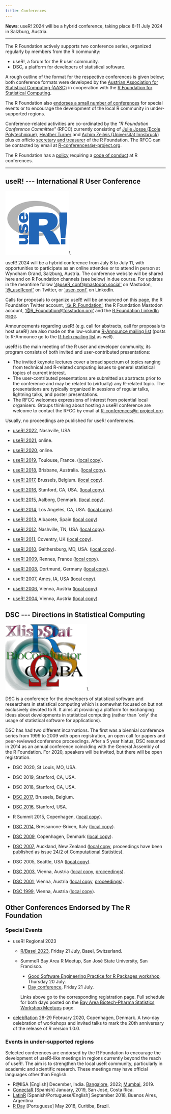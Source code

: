 ```yaml
---
title: Conferences
---
```


**News**: useR! 2024 will be a hybrid conference, taking place 8-11 July 2024 in Salzburg, Austria.

------------

The R Foundation actively supports two conference series, organized regularly by members from the R community:

* useR!, a forum for the R user community.
* DSC, a platform for developers of statistical software.

A rough outline of the format for the respective conferences is given below; both conference formats were developed by the [Austrian Association for Statistical Computing (AASC)](http://www.aasc.or.at/) in cooperation with the [R Foundation for Statistical Computing](https://www.r-project.org/foundation/).

The R Foundation also [endorses a small number of conferences](#other-conferences-endorsed-by-the-r-foundation) for special events or to encourage the development of the local R community in under-supported regions.

Conference-related activities are co-ordinated by the *"R Foundation Conference Committee"* (RFCC) currently consisting of
[Julie Josse (Ecole Polytechnique)](http://juliejosse.com/), [Heather Turner](https://www.heatherturner.net/) and [Achim Zeileis (Universität Innsbruck)](https://www.zeileis.org/) plus ex officio [secretary and treasurer](foundation/board.html) of the R Foundation. The RFCC can be contacted by email at <R-conferences@r-project.org>.

The R Foundation has a [policy](/coc-policy.html) requiring a [code of conduct](/coc.html) at R conferences.

------------

## useR! --- International R User Conference

![useR logo](useR.png)\

<!-- TODO: add link to https://user2024.r-project.org/ when working -->
useR! 2024 will be a hybrid conference from July 8 to July 11, with opportunities to participate as an online attendee or to attend in person at Wyndham Grand, Salzburg, Austria. The conference website will be shared here and on R Foundation channels (see below) in due course. For updates in the meantime follow ['@useR_conf@mastodon.social'](https://mastodon.social/@useR_conf) on Mastodon, ['@_useRconf'](https://twitter.com/_useRconf) on Twitter, or ['user-conf'](https://www.linkedin.com/company/user-conf/) on LinkedIn.

<!-- We are not currently seeking hosts or organizers for future useR! conferences. -->
<!--**A [call for proposals](useR_2023_call.html) is open to host a hybrid useR! conference in 2023 or 2024**. Deadline for outline proposals: **Wednesday 30 November 2022**.-->

Calls for proposals to organize useR! will be announced on this page, the R Foundation Twitter account, ['@_R_Foundation'](https://twitter.com/_r_foundation), the R Foundation Mastodon account, ['@R_Foundation@fosstodon.org'](https://fosstodon.org/@R_Foundation) and the [R Foundation LinkedIn page](https://www.linkedin.com/company/the-r-foundation-for-statistical-computing/).

Announcements regarding useR! (e.g. call for abstracts, call for proposals to host useR!) are also made on 
the low-volume [R-Announce mailing list](https://stat.ethz.ch/mailman/listinfo/r-announce) (posts to R-Announce go to the [R-help mailing list](https://stat.ethz.ch/mailman/listinfo/r-help) as well).

useR! is the main meeting of the R user and developer community, its program consists of both invited and user-contributed presentations:

-   The invited keynote lectures cover a broad spectrum of topics ranging from technical and R-related computing issues to general statistical topics of current interest.
-   The user-contributed presentations are submitted as abstracts prior to the conference and may be related to (virtually) any R-related topic. The presentations are typically organized in sessions of regular talks, lightning talks, and poster presentations.
-   The RFCC welcomes expressions of interest from potential local organisers. Groups thinking about hosting a useR! conference are welcome to contact the RFCC by email at <R-conferences@r-project.org>.

Usually, no proceedings are published for useR! conferences.

<!-- NB: Not in SVN: Rather server-side "rewrites" and server-only copies : -->

* [useR! 2022](https://user2022.r-project.org/), Nashville, USA.

* [useR! 2021](https://user2021.r-project.org/), online.

* [useR! 2020](https://user2020.r-project.org/), online.

* [useR! 2019](https://user2019.r-project.org/), Toulouse, France.
  ([local copy](https://www.r-project.org/conferences/useR-2019/)).

* [useR! 2018](https://user2018.r-project.org/), Brisbane, Australia.
  ([local copy](https://www.r-project.org/conferences/useR-2018/)).

* [useR! 2017](https://www.r-project.org/conferences/useR-2017//), Brussels, Belgium.
  ([local copy](https://www.r-project.org/conferences/useR-2017/)).

* [useR! 2016](https://user2016.r-project.org/), Stanford, CA, USA.
  ([local copy](https://www.r-project.org/conferences/useR-2016/)).

* [useR! 2015](https://user2015.math.aau.dk/), Aalborg, Denmark.
  ([local copy](https://www.r-project.org/conferences/useR-2015/)).

* [useR! 2014](https://user2014.r-project.org/), Los Angeles, CA, USA.
  ([local copy](https://www.r-project.org/conferences/useR-2014/)).

* [useR! 2013](http://www.edii.uclm.es/~useR-2013/), Albacete, Spain
  ([local copy](https://www.r-project.org/conferences/useR-2013/)).

* [useR! 2012](https://biostat.app.vumc.org/wiki/Main/UseR-2012), Nashville, TN, USA
  ([local copy](https://www.r-project.org/conferences/useR-2012/)).

* [useR! 2011](https://user2011.r-project.org/), Coventry, UK
  ([local copy](https://www.r-project.org/conferences/useR-2011/)).

* [useR! 2010](https://user2010.org/), Gaithersburg, MD, USA.
  ([local copy](https://www.r-project.org/conferences/useR-2010/)).

* [useR! 2009](http://math.agrocampus-ouest.fr/infoglueDeliverLive/evenements/useR2009/),
  Rennes, France ([local copy](https://www.r-project.org/conferences/useR-2009/)).

* [useR! 2008](https://www.statistik.uni-dortmund.de/useR-2008/), Dortmund, Germany
  ([local copy](https://www.r-project.org/conferences/useR-2008/)).

* [useR! 2007](https://www.r-project.org/conferences/useR-2007//), Ames, IA, USA
  ([local copy](https://www.r-project.org/conferences/useR-2007/)).

* [useR! 2006](https://www.r-project.org/conferences/useR-2006//), Vienna, Austria
  ([local copy](https://www.r-project.org/conferences/useR-2006/)).

* [useR! 2004](http://www.ci.tuwien.ac.at/Conferences/useR-2004/), Vienna, Austria
  ([local copy](https://www.r-project.org/conferences/useR-2004/)).

## DSC --- Directions in Statistical Computing

![DSC logo](dsc.png)\

DSC is a conference for the developers of statistical software and researchers in statistical computing which is somewhat focused on but not exclusively devoted to R. It aims at providing a platform for exchanging ideas about developments in statistical computing (rather than \`only' the usage of statistical software for applications).

DSC has had two different incarnations. The first was a biennial conference series from 1999 to 2009 with open registration, an open call for papers and peer-reviewed conference proceedings. After a 5 year hiatus, DSC resumed in 2014 as an annual conference coinciding with the General Assembly of the R Foundation. For 2020, speakers will be invited, but there will be open registration.

* DSC 2020, St Louis, MO, USA.

* DSC 2019, Stanford, CA, USA.

* DSC 2018, Stanford, CA, USA.

* [DSC 2017](/dsc/2017), Brussels, Belgium.

* [DSC 2016](/dsc/2016), Stanford, USA.

* R Summit 2015, Copenhagen, 
  ([local copy](https://www.r-project.org/conferences/rsummit-2015/rsummit2015.html)).

* [DSC 2014](https://www.huber.embl.de/dsc/), Bressanone-Brixen, Italy
  ([local copy](https://www.r-project.org/conferences/DSC-2014/)).

* [DSC 2009](https://www.r-project.org/DSC-2009/), Copenhagen, Denmark
  ([local copy](https://www.r-project.org/conferences/DSC-2009/)).

* [DSC 2007](http://www.stat.auckland.ac.nz/dsc-2007/), Auckland, New Zealand
  ([local copy](https://www.r-project.org/conferences/DSC-2007/), proceedings have
  been published as issue
  [24/2 of Computational Statistics](https://link.springer.com/journal/180/volumes-and-issues/24-2)).

* DSC 2005, Seattle, USA
  ([local copy](https://www.r-project.org/conferences/DSC-2005/)).

* [DSC 2003](http://www.ci.tuwien.ac.at/Conferences/DSC-2003/), Vienna, Austria
  ([local copy](https://www.r-project.org/conferences/DSC-2003/),
  [proceedings](https://www.r-project.org/conferences/DSC-2003//Proceedings/index.html)).

* [DSC 2001](http://www.ci.tuwien.ac.at/Conferences/DSC-2001/), Vienna, Austria
  ([local copy](https://www.r-project.org/conferences/DSC-2001/),
  [proceedings](https://www.r-project.org/conferences/DSC-2001//Proceedings/index.html)).

* [DSC 1999](http://www.ci.tuwien.ac.at/Conferences/DSC-1999/), Vienna, Austria
  ([local copy](https://www.r-project.org/conferences/DSC-1999/)).

##  Other Conferences Endorsed by The R Foundation

### Special Events

* useR! Regional 2023
    * [R/Basel 2023](https://user-regional-2023.gitlab.io/basel/), Friday 21 July, Basel, Switzerland.
    * SummeR Bay Area R Meetup, San José State University, San Francisco. 
        * [Good Software Engineering Practice for R Packages workshop](https://bbsw-tickets.ticketleap.com/summer-r-day1/), Thursday 20 July.
        * [Day conference](https://bbsw-tickets.ticketleap.com/summer-r-day2/), Friday 21 July.
        
      Links above go to the corresponding registration page. Full schedule for both days posted on the [Bay Area Biotech-Pharma Statistics Workshop Meetups](https://www.bbsw.org/meetup-events) page.
* [celebRation](https://biostatistics.dk/celebration2020/) 28-29 February 2020, Copenhagen, Denmark. A two-day celebration of workshops and invited talks to mark the 20th anniversary of the release of R version 1.0.0.

### Events in under-supported regions

Selected conferences are endorsed by the R Foundation to encourage the development of useR!-like meetings in regions currently beyond the reach of useR!. The aim is to strengthen the local useR community, particularly in academic and scientific research. These meetings may have official languages other than English.

* R@IISA [English] December, India. [Bangalore](https://r-iisa2022.rbind.io/), 2022; [Mumbai](https://r-iisa2019.rbind.io/), 2019.
* [ConectaR](https://www.conectar2019.org) [Spanish] January, 2019, San José, Costa Rica.
* [LatinR](http://47jaiio.sadio.org.ar/index.php?q=node/125) [Spanish/Portuguese/English] September 2018, Buenos Aires, Argentina.
* [R Day](http://rday.leg.ufpr.br/) [Portuguese] May 2018, Curitiba, Brazil.

